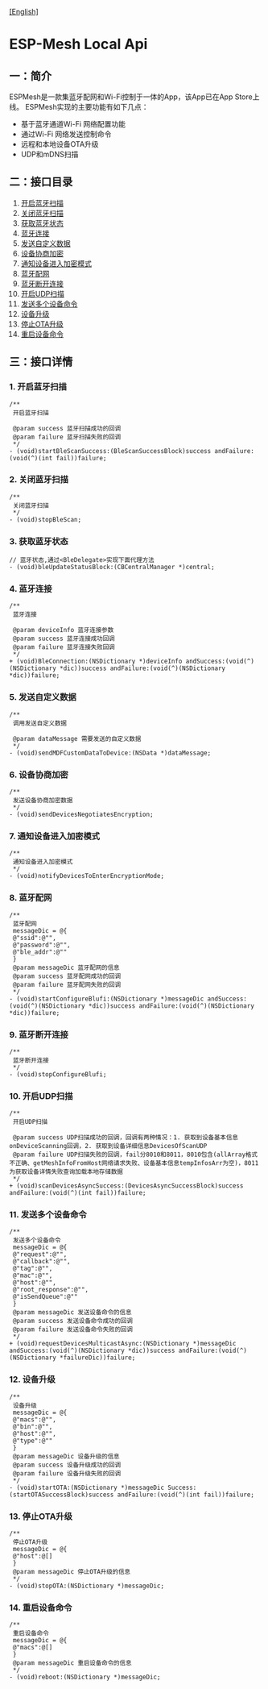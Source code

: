 [[English]](ESPMeshLocalApi_en.md)

# ESP-Mesh Local Api

## 一：简介

ESPMesh是一款集蓝牙配网和Wi-Fi控制于一体的App，该App已在App Store上线。
ESPMesh实现的主要功能有如下几点：

* 基于蓝牙通道Wi-Fi 网络配置功能
* 通过Wi-Fi 网络发送控制命令
* 远程和本地设备OTA升级
* UDP和mDNS扫描

## 二：接口目录

1. <a href="#1">开启蓝牙扫描</a>
2. <a href="#2">关闭蓝牙扫描</a>
3. <a href="#3">获取蓝牙状态</a>
4. <a href="#4">蓝牙连接</a>
5. <a href="#5">发送自定义数据</a>
6. <a href="#6">设备协商加密</a>
7. <a href="#7">通知设备进入加密模式</a>
8. <a href="#8">蓝牙配网</a>
9. <a href="#9">蓝牙断开连接</a>
10. <a href="#10">开启UDP扫描</a>
11. <a href="#11">发送多个设备命令</a>
12. <a href="#12">设备升级</a>
13. <a href="#13">停止OTA升级</a>
14. <a href="#14">重启设备命令</a>

## 三：接口详情

### 1. <a name="1">开启蓝牙扫描</a>

```
/**
 开启蓝牙扫描

 @param success 蓝牙扫描成功的回调
 @param failure 蓝牙扫描失败的回调
 */
- (void)startBleScanSuccess:(BleScanSuccessBlock)success andFailure:(void(^)(int fail))failure;
```

### 2. <a name="2">关闭蓝牙扫描</a>

```
/**
 关闭蓝牙扫描
 */
- (void)stopBleScan;
```

### 3. <a name="3">获取蓝牙状态</a>

```
// 蓝牙状态,通过<BleDelegate>实现下面代理方法
- (void)bleUpdateStatusBlock:(CBCentralManager *)central;
```
### 4. <a name="4">蓝牙连接</a>

```
/**
 蓝牙连接

 @param deviceInfo 蓝牙连接参数
 @param success 蓝牙连接成功回调
 @param failure 蓝牙连接失败回调
 */
+ (void)BleConnection:(NSDictionary *)deviceInfo andSuccess:(void(^)(NSDictionary *dic))success andFailure:(void(^)(NSDictionary *dic))failure;
```

### 5. <a name="5">发送自定义数据</a>

```
/**
 调用发送自定义数据
 
 @param dataMessage 需要发送的自定义数据
 */
- (void)sendMDFCustomDataToDevice:(NSData *)dataMessage;
```

### 6. <a name="6">设备协商加密</a>

```
/**
 发送设备协商加密数据
 */
- (void)sendDevicesNegotiatesEncryption;
```

### 7. <a name="7">通知设备进入加密模式</a>

```
/**
 通知设备进入加密模式
 */
- (void)notifyDevicesToEnterEncryptionMode;
```

### 8. <a name="8">蓝牙配网</a>

```
/**
 蓝牙配网
 messageDic = @{
 @"ssid":@"",
 @"password":@"",
 @"ble_addr":@""
 }
 @param messageDic 蓝牙配网的信息
 @param success 蓝牙配网成功的回调
 @param failure 蓝牙配网失败的回调
 */
- (void)startConfigureBlufi:(NSDictionary *)messageDic andSuccess:(void(^)(NSDictionary *dic))success andFailure:(void(^)(NSDictionary *dic))failure;
```

### 9. <a name="9">蓝牙断开连接</a>

```
/**
 蓝牙断开连接
 */
- (void)stopConfigureBlufi;
```

### 10. <a name="10">开启UDP扫描</a>

```
/**
 开启UDP扫描

 @param success UDP扫描成功的回调，回调有两种情况：1. 获取到设备基本信息onDeviceScanning回调，2. 获取到设备详细信息DevicesOfScanUDP
 @param failure UDP扫描失败的回调，fail分8010和8011，8010包含(allArray格式不正确、getMeshInfoFromHost网络请求失败、设备基本信息tempInfosArr为空)，8011为获取设备详情失败查询加载本地存储数据
 */
+ (void)scanDevicesAsyncSuccess:(DevicesAsyncSuccessBlock)success andFailure:(void(^)(int fail))failure;
```

### 11. <a name="11">发送多个设备命令</a>

```
/**
 发送多个设备命令
 messageDic = @{
 @"request":@"",
 @"callback":@"",
 @"tag":@"",
 @"mac":@"",
 @"host":@"",
 @"root_response":@"",
 @"isSendQueue":@""
 }
 @param messageDic 发送设备命令的信息
 @param success 发送设备命令成功的回调
 @param failure 发送设备命令失败的回调
 */
+ (void)requestDevicesMulticastAsync:(NSDictionary *)messageDic andSuccess:(void(^)(NSDictionary *dic))success andFailure:(void(^)(NSDictionary *failureDic))failure;
```

### 12. <a name="12">设备升级</a>

```
/**
 设备升级
 messageDic = @{
 @"macs":@"",
 @"bin":@"",
 @"host":@"",
 @"type":@""
 }
 @param messageDic 设备升级的信息
 @param success 设备升级成功的回调
 @param failure 设备升级失败的回调
 */
- (void)startOTA:(NSDictionary *)messageDic Success:(startOTASuccessBlock)success andFailure:(void(^)(int fail))failure;
```

### 13. <a name="13">停止OTA升级</a>

```
/**
 停止OTA升级
 messageDic = @{
 @"host":@[]
 }
 @param messageDic 停止OTA升级的信息
 */
- (void)stopOTA:(NSDictionary *)messageDic;
```

### 14. <a name="14">重启设备命令</a>

```
/**
 重启设备命令
 messageDic = @{
 @"macs":@[]
 }
 @param messageDic 重启设备命令的信息
 */
- (void)reboot:(NSDictionary *)messageDic;
```